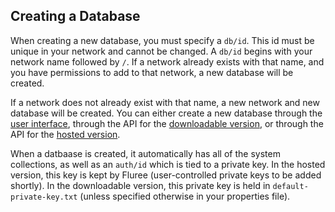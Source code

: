 ## Creating a Database

When creating a new database, you must specify a `db/id`. This id must be unique in your network and cannot be changed. A `db/id` begins with your network name followed by `/`. If a network already exists with that name, and you have permissions to add to that network, a new database will be created. 

If a network does not already exist with that name, a new network and new database will be created. You can either create a new database through the [user interface](/docs/getting-started/user-interface#account-page), through the API for the [downloadable version](/api/downloaded-endpoints/downloaded-examples#-new-db), or through the API for the [hosted version](/api/hosted-endpoints/hosted-examples#-api-action-new-database). 

When a datbaase is created, it automatically has all of the system collections, as well as an `auth/id` which is tied to a private key. In the hosted version, this key is kept by Fluree (user-controlled private keys to be added shortly). In the downloadable version, this private key is held in `default-private-key.txt` (unless specified otherwise in your properties file).
